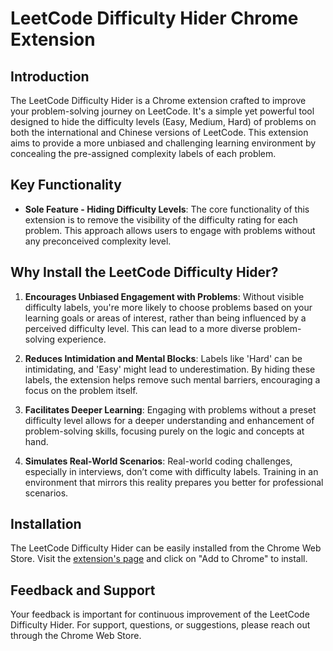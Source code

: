 # LeetCode Difficulty Hider Chrome Extension

## Introduction

The LeetCode Difficulty Hider is a Chrome extension crafted to improve your problem-solving journey on LeetCode. It's a simple yet powerful tool designed to hide the difficulty levels (Easy, Medium, Hard) of problems on both the international and Chinese versions of LeetCode. This extension aims to provide a more unbiased and challenging learning environment by concealing the pre-assigned complexity labels of each problem.

## Key Functionality

- **Sole Feature - Hiding Difficulty Levels**: The core functionality of this extension is to remove the visibility of the difficulty rating for each problem. This approach allows users to engage with problems without any preconceived complexity level.

## Why Install the LeetCode Difficulty Hider?

1. **Encourages Unbiased Engagement with Problems**: Without visible difficulty labels, you're more likely to choose problems based on your learning goals or areas of interest, rather than being influenced by a perceived difficulty level. This can lead to a more diverse problem-solving experience.

2. **Reduces Intimidation and Mental Blocks**: Labels like 'Hard' can be intimidating, and 'Easy' might lead to underestimation. By hiding these labels, the extension helps remove such mental barriers, encouraging a focus on the problem itself.

3. **Facilitates Deeper Learning**: Engaging with problems without a preset difficulty level allows for a deeper understanding and enhancement of problem-solving skills, focusing purely on the logic and concepts at hand.

4. **Simulates Real-World Scenarios**: Real-world coding challenges, especially in interviews, don’t come with difficulty labels. Training in an environment that mirrors this reality prepares you better for professional scenarios.

## Installation

The LeetCode Difficulty Hider can be easily installed from the Chrome Web Store. Visit the [extension's page](https://chromewebstore.google.com/detail/leetcode-difficulty-hider/bbhibadheonokoekdgmhemjimhfkingb?hl=en&authuser=0) and click on "Add to Chrome" to install.

## Feedback and Support

Your feedback is important for continuous improvement of the LeetCode Difficulty Hider. For support, questions, or suggestions, please reach out through the Chrome Web Store.


